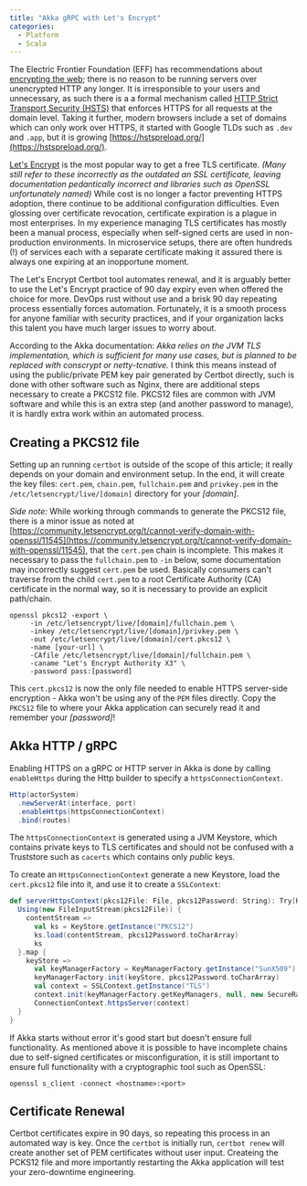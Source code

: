 ```yaml
---
title: "Akka gRPC with Let's Encrypt"
categories:
  - Platform
  - Scala
---
```

The Electric Frontier Foundation (EFF) has recommendations about [encrypting the web](https://www.eff.org/encrypt-the-web); there is no reason to be 
running servers over unencrypted HTTP any longer. It is irresponsible to your users and unnecessary, as such there is a a formal mechanism called [HTTP Strict Transport Security (HSTS)](https://en.wikipedia.org/wiki/HTTP_Strict_Transport_Security) that enforces HTTPS for all requests at the domain level. Taking it further, modern browsers include a set of domains which can only work over HTTPS, it started with Google TLDs such as `.dev` and `.app`, but it is growing [https://hstspreload.org/](https://hstspreload.org/). 

[Let's Encrypt](https://letsencrypt.org/) is the most popular way to get a free TLS certificate. _(Many still refer to these incorrectly as the outdated an SSL certificate, leaving documentation pedantically incorrect and libraries such as OpenSSL unfortunately named)_ While cost is no longer a factor preventing HTTPS adoption, there continue to be additional configuration difficulties. Even glossing over certificate revocation, certificate expiration is a plague in most enterprises.  In my experience managing TLS certificates has mostly been a manual process, especially when self-signed certs are used in non-production environments. In microservice setups, there are often hundreds (!) of services each with a separate certificate making it assured there is always one expiring at an inopportune moment.

The Let's Encrypt Certbot tool automates renewal, and it is arguably better to use the Let's Encrypt practice of 90 day expiry even when offered the choice for more. DevOps rust without use and a brisk 90 day repeating process essentially forces automation.  Fortunately, it is a smooth process for anyone familiar with security practices, and if your organization lacks this talent you have much larger issues to worry about.

According to the Akka documentation: _Akka relies on the JVM TLS implementation, which is sufficient for many use cases, but is planned to be replaced with conscrypt or netty-tcnative._  I think this means instead of using the public/private PEM key pair generated by Certbot directly, such is done with other software such as Nginx, there are additional steps necessary to create a PKCS12 file.  PKCS12 files are common with JVM software and while this is an extra step (and another password to manage), it is hardly extra work within an automated process.

## Creating a PKCS12 file

Setting up an running `certbot` is outside of the scope of this article; it really depends on your domain and environment setup.  In the end, it will create the key files: `cert.pem`, `chain.pem`, `fullchain.pem` and `privkey.pem` in the `/etc/letsencrypt/live/[domain]` directory for your _[domain]_.

_Side note:_ While working through commands to generate the PKCS12 file, there is a minor issue as noted at [https://community.letsencrypt.org/t/cannot-verify-domain-with-openssl/11545](https://community.letsencrypt.org/t/cannot-verify-domain-with-openssl/11545), that the `cert.pem` chain is incomplete.  This makes it necessary to pass the `fullchain.pem` to `-in` below, some documentation may incorrectly suggest `cert.pem` be used.  Basically consumers can't traverse from the child `cert.pem` to a root Certificate Authority (CA) certificate in the normal way, so it is necessary to provide an explicit path/chain.

```
openssl pkcs12 -export \
	 -in /etc/letsencrypt/live/[domain]/fullchain.pem \
	 -inkey /etc/letsencrypt/live/[domain]/privkey.pem \
	 -out /etc/letsencrypt/live/[domain]/cert.pkcs12 \
	 -name [your-url] \
	 -CAfile /etc/letsencrypt/live/[domain]/fullchain.pem \
	 -caname "Let's Encrypt Authority X3" \
	 -password pass:[password]
```

This `cert.pkcs12` is now the only file needed to enable HTTPS server-side encryption - Akka won't be using any of the `PEM` files directly.  Copy the `PKCS12` file to where your Akka application can securely read it and remember your _[password]_!

## Akka HTTP / gRPC

Enabling HTTPS on a gRPC or HTTP server in Akka is done by calling `enableHttps` during the Http builder to specify a `httpsConnectionContext`.

```scala
Http(actorSystem)
  .newServerAt(interface, port)
  .enableHttps(httpsConnectionContext)
  .bind(routes)
```

The `httpsConnectionContext` is generated using a JVM Keystore, which contains private keys to TLS certificates and should not be confused with a Truststore such as `cacerts` which contains only _public_ keys.

To create an `HttpsConnectionContext` generate a new Keystore, load the `cert.pkcs12` file into it, and use it to create a `SSLContext`:

```scala
def serverHttpsContext(pkcs12File: File, pkcs12Password: String): Try[HttpsConnectionContext] = {
  Using(new FileInputStream(pkcs12File)) {
    contentStream =>
      val ks = KeyStore.getInstance("PKCS12")
      ks.load(contentStream, pkcs12Password.toCharArray)
      ks
  }.map {
    keyStore =>
      val keyManagerFactory = KeyManagerFactory.getInstance("SunX509")
      keyManagerFactory.init(keyStore, pkcs12Password.toCharArray)
      val context = SSLContext.getInstance("TLS")
      context.init(keyManagerFactory.getKeyManagers, null, new SecureRandom)
      ConnectionContext.httpsServer(context)
  }
}
```

If Akka starts without error it's good start but doesn't ensure full functionality. As mentioned above it is possible to have incomplete chains due to self-signed certificates or misconfiguration, it is still important to ensure full functionality with a cryptographic tool such as OpenSSL:

```
openssl s_client -connect <hostname>:<port>
```

## Certificate Renewal

Certbot certificates expire in 90 days, so repeating this process in an automated way is key.  Once the `certbot` is initially run, `certbot renew` will create another set of PEM certificates without user input.  Createing the PCKS12 file and more importantly restarting the Akka application will test your zero-downtime engineering.

